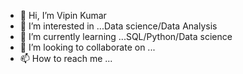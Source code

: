 - 👋 Hi, I’m Vipin Kumar  
- 👀 I’m interested in ...Data science/Data Analysis  
- 🌱 I’m currently learning ...SQL/Python/Data science  
- 💞️ I’m looking to collaborate on ...
- 📫 How to reach me ...

<!---
sweetpundir/sweetpundir is a ✨ special ✨ repository because its `README.md` (this file) appears on your GitHub profile.
You can click the Preview link to take a look at your changes.
--->
